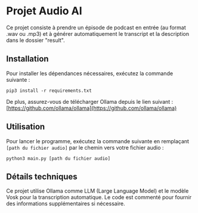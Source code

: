 # Projet Audio AI

Ce projet consiste à prendre un épisode de podcast en entrée (au format .wav ou .mp3) et à générer automatiquement le transcript et la description dans le dossier "result".

## Installation

Pour installer les dépendances nécessaires, exécutez la commande suivante :

```
pip3 install -r requirements.txt
```

De plus, assurez-vous de télécharger Ollama depuis le lien suivant : [https://github.com/ollama/ollama](https://github.com/ollama/ollama)

## Utilisation

Pour lancer le programme, exécutez la commande suivante en remplaçant `[path du fichier audio]` par le chemin vers votre fichier audio :

```
python3 main.py [path du fichier audio]
```
## Détails techniques

Ce projet utilise Ollama comme LLM (Large Language Model) et le modèle Vosk pour la transcription automatique. Le code est commenté pour fournir des informations supplémentaires si nécessaire.